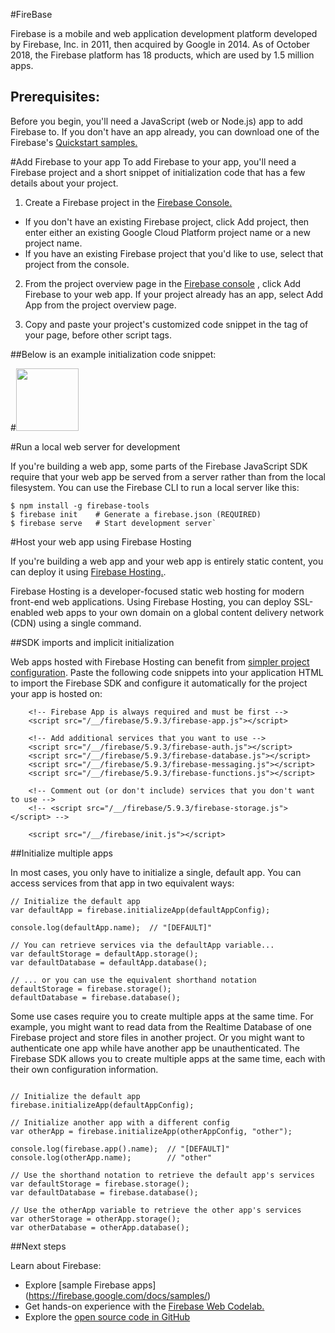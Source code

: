 #FireBase


<!-- Place an a Screen Shoot of the app above this sentence. -->
Firebase is a mobile and web application development platform developed by Firebase, Inc. in 2011, then acquired by Google in 2014. As of October 2018, the Firebase platform has 18 products, which are used by 1.5 million apps.


## Prerequisites:
<!-- Make Sure to Change the links below -->

Before you begin, you'll need a JavaScript (web or Node.js) app to add Firebase to. If you don't have an app already, you can download one of the Firebase's [Quickstart samples.](https://firebase.google.com/docs/samples/?hl=th#web)


#Add Firebase to your app
To add Firebase to your app, you'll need a Firebase project and a short snippet of initialization code that has a few details about your project.

1. Create a Firebase project in the [Firebase Console.](https://console.firebase.google.com/u/0/?hl=th&pli=1) 
- If you don't have an existing Firebase project, click Add project, then enter either an existing Google Cloud Platform project name or a new project name.
- If you have an existing Firebase project that you'd like to use, select that project from the console.

2. From the project overview page in the [Firebase console](https://console.firebase.google.com/u/0/?hl=th&pli=1) , click Add Firebase to your web app. If your project already has an app, select Add App from the project overview page.

3. Copy and paste your project's customized code snippet in the <head> tag of your page, before other script tags.

##Below is an example initialization code snippet:


#<img src='https://cdn.glitch.com/b75055dd-03c2-47e5-9f5d-7923ac439cc1%2FFireBaseSDK.png?1554745322717' height='100'>







#Run a local web server for development

If you're building a web app, some parts of the Firebase JavaScript SDK require that your web app be served from a server rather than from the local filesystem. You can use the Firebase CLI to run a local server like this:

```
$ npm install -g firebase-tools
$ firebase init    # Generate a firebase.json (REQUIRED)
$ firebase serve   # Start development server`
```


#Host your web app using Firebase Hosting

If you're building a web app and your web app is entirely static content, you can deploy it using [Firebase Hosting.](https://firebase.google.com/docs/hosting/).

Firebase Hosting is a developer-focused static web hosting for modern front-end web applications. Using Firebase Hosting, you can deploy SSL-enabled web apps to your own domain on a global content delivery network (CDN) using a single command.


##SDK imports and implicit initialization

Web apps hosted with Firebase Hosting can benefit from [simpler project configuration](https://firebase.google.com/docs/hosting/). Paste the following code snippets into your application HTML to import the Firebase SDK and configure it automatically for the project your app is hosted on:


```
    <!-- Firebase App is always required and must be first -->
    <script src="/__/firebase/5.9.3/firebase-app.js"></script>

    <!-- Add additional services that you want to use -->
    <script src="/__/firebase/5.9.3/firebase-auth.js"></script>
    <script src="/__/firebase/5.9.3/firebase-database.js"></script>
    <script src="/__/firebase/5.9.3/firebase-messaging.js"></script>
    <script src="/__/firebase/5.9.3/firebase-functions.js"></script>

    <!-- Comment out (or don't include) services that you don't want to use -->
    <!-- <script src="/__/firebase/5.9.3/firebase-storage.js"></script> -->

    <script src="/__/firebase/init.js"></script>

```


##Initialize multiple apps


In most cases, you only have to initialize a single, default app. You can access services from that app in two equivalent ways:

```
// Initialize the default app
var defaultApp = firebase.initializeApp(defaultAppConfig);

console.log(defaultApp.name);  // "[DEFAULT]"

// You can retrieve services via the defaultApp variable...
var defaultStorage = defaultApp.storage();
var defaultDatabase = defaultApp.database();

// ... or you can use the equivalent shorthand notation
defaultStorage = firebase.storage();
defaultDatabase = firebase.database();

```


Some use cases require you to create multiple apps at the same time. For example, you might want to read data from the Realtime Database of one Firebase project and store files in another project. Or you might want to authenticate one app while have another app be unauthenticated. The Firebase SDK allows you to create multiple apps at the same time, each with their own configuration information.


```

// Initialize the default app
firebase.initializeApp(defaultAppConfig);

// Initialize another app with a different config
var otherApp = firebase.initializeApp(otherAppConfig, "other");

console.log(firebase.app().name);  // "[DEFAULT]"
console.log(otherApp.name);        // "other"

// Use the shorthand notation to retrieve the default app's services
var defaultStorage = firebase.storage();
var defaultDatabase = firebase.database();

// Use the otherApp variable to retrieve the other app's services
var otherStorage = otherApp.storage();
var otherDatabase = otherApp.database();
```

##Next steps

Learn about Firebase:

- Explore [sample Firebase apps] (https://firebase.google.com/docs/samples/)
- Get hands-on experience with the [Firebase Web Codelab.](https://codelabs.developers.google.com/codelabs/firebase-web/)
- Explore the [open source code in GitHub](https://github.com/firebase/firebase-js-sdk)

